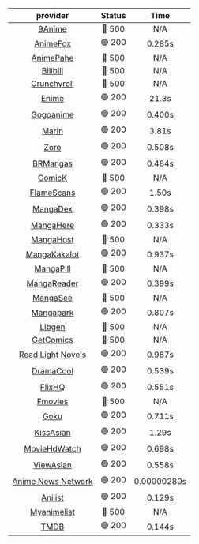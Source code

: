 | **provider** | **Status** | **Time** |
|:--------:|:------:|:----:|
| [9Anime](https://9anime.pl) | 🔴 500 | N/A |
|  [AnimeFox](https://animefox.tv)  | 🟢 200 | 0.285s |
| [AnimePahe](https://animepahe.com) | 🔴 500 | N/A |
| [Bilibili](https://bilibili.tv) | 🔴 500 | N/A |
| [Crunchyroll](https://cronchy.consumet.stream) | 🔴 500 | N/A |
|  [Enime](https://enime.moe)  | 🟢 200 | 21.3s |
|  [Gogoanime](https://gogoanimehd.to)  | 🟢 200 | 0.400s |
|  [Marin](https://marin.moe)  | 🟢 200 | 3.81s |
|  [Zoro](https://aniwatch.to)  | 🟢 200 | 0.508s |
|  [BRMangas](https://www.brmangas.net)  | 🟢 200 | 0.484s |
| [ComicK](https://comick.app) | 🔴 500 | N/A |
|  [FlameScans](https://flamescans.org/)  | 🟢 200 | 1.50s |
|  [MangaDex](https://mangadex.org)  | 🟢 200 | 0.398s |
|  [MangaHere](http://www.mangahere.cc)  | 🟢 200 | 0.333s |
| [MangaHost](https://mangahosted.com) | 🔴 500 | N/A |
|  [MangaKakalot](https://mangakakalot.com)  | 🟢 200 | 0.937s |
| [MangaPill](https://mangapill.com) | 🔴 500 | N/A |
|  [MangaReader](https://mangareader.to)  | 🟢 200 | 0.399s |
| [MangaSee](https://mangasee123.com) | 🔴 500 | N/A |
|  [Mangapark](https://v2.mangapark.net)  | 🟢 200 | 0.807s |
| [Libgen](http://libgen) | 🔴 500 | N/A |
| [GetComics](https://getcomics.info/) | 🔴 500 | N/A |
|  [Read Light Novels](https://readlightnovels.net)  | 🟢 200 | 0.987s |
|  [DramaCool](https://dramacool.hr)  | 🟢 200 | 0.539s |
|  [FlixHQ](https://flixhq.to)  | 🟢 200 | 0.551s |
| [Fmovies](https://fmovies.to) | 🔴 500 | N/A |
|  [Goku](https://goku.sx)  | 🟢 200 | 0.711s |
|  [KissAsian](https://kissasian.mx)  | 🟢 200 | 1.29s |
|  [MovieHdWatch](https://movieshd.watch)  | 🟢 200 | 0.698s |
|  [ViewAsian](https://viewasian.co)  | 🟢 200 | 0.558s |
|  [Anime News Network](https://www.animenewsnetwork.com)  | 🟢 200 | 0.00000280s |
|  [Anilist](https://anilist.co)  | 🟢 200 | 0.129s |
| [Myanimelist](https://myanimelist.net/) | 🔴 500 | N/A |
|  [TMDB](https://www.themoviedb.org)  | 🟢 200 | 0.144s |
